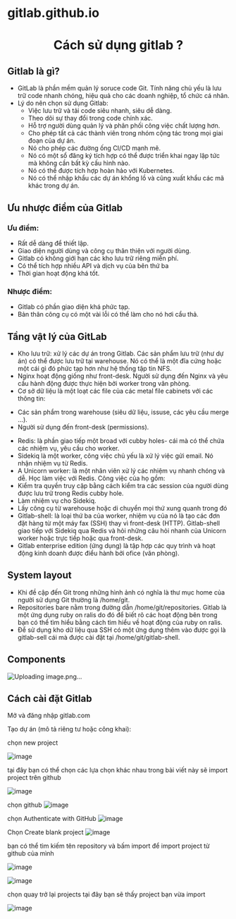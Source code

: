 # gitlab.github.io

<p align="center">
 <h1 align="center">Cách sử dụng gitlab ?</h1>
</p> 

## Gitlab là gì?
- GitLab là phần mềm quản lý soruce code Git. Tính năng chủ yếu là lưu trữ code nhanh chóng, hiệu quả cho các doanh nghiệp, tổ chức cá nhân.
- Lý do nên chọn sử dụng Gitlab: 
  + Việc lưu trữ và tải code siêu nhanh, siêu dễ dàng.
  + Theo dõi sự thay đổi trong code chính xác.
  + Hỗ trợ người dùng quản lý và phân phối công việc chất lượng hơn.
  + Cho phép tất cả các thành viên trong nhóm cộng tác trong mọi giai đoạn của dự án.
  + Nó cho phép các đường ống CI/CD mạnh mẽ.
  + Nó có một sổ đăng ký tích hợp có thể được triển khai ngay lập tức mà không cần bất kỳ cấu hình nào.
  + Nó có thể được tích hợp hoàn hảo với Kubernetes.
  + Nó có thể nhập khẩu các dự án khổng lồ và cũng xuất khẩu các mã khác trong dự án.
 
## Ưu nhược điểm của Gitlab
### Ưu điểm:
- Rất dễ dàng để thiết lập.
- Giao diện người dùng và công cụ thân thiện với người dùng.
- Gitlab có không giới hạn các kho lưu trữ riêng miễn phí.
- Có thể tích hợp nhiều API và dịch vụ của bên thứ ba
- Thời gian hoạt động khá tốt.
  
### Nhược điểm: 
- Gitlab có phần giao diện khá phức tạp.
- Bản thân công cụ có một vài lỗi có thể làm cho nó hơi cẩu thả.

## Tầng vật lý của GitLab
- Kho lưu trữ: xử lý các dự án trong Gitlab. Các sản phẩm lưu trữ (như dự án) có thể được lưu trữ tại warehouse. Nó có thể là một đĩa cứng hoặc một cái gì đó phức tạp hơn như hệ thống tập tin NFS.
- Nginx hoạt động giống như front-desk. Người sử dụng đến Nginx và yêu cầu hành động được thực hiện bởi worker trong văn phòng.
- Cơ sở dữ liệu là một loạt các file của các metal file cabinets với các thông tin:
 + Các sản phẩm trong warehouse (siêu dữ liệu, issuse, các yêu cầu merge …).
 + Người sử dụng đến front-desk (permissions).
- Redis: là phần giao tiếp một broad với cubby holes- cái mà có thể chứa các nhiệm vụ, yêu cầu cho worker.
- Sidekiq là một worker, công việc chủ yếu là xử lý việc gửi email. Nó nhận nhiệm vụ từ Redis.
- A Unicorn worker: là một nhân viên xử lý các nhiệm vụ nhanh chóng và dễ. Học làm việc với Redis. Công việc của họ gồm:
- Kiểm tra quyền truy cập bằng cách kiểm tra các session của người dùng được lưu trữ trong Redis cubby hole.
- Làm nhiệm vụ cho Sidekiq.
- Lấy công cụ từ warehouse hoặc di chuyển mọi thứ xung quanh trong đó
- Gitlab-shell: là loại thứ ba của worker, nhiệm vụ của nó là tạo các đơn đặt hàng từ một máy fax (SSH) thay vì front-desk (HTTP). Gitlab-shell giao tiếp với Sidekiq qua Redis và hỏi những câu hỏi nhanh của Unicorn worker hoặc trực tiếp hoặc qua front-desk.
- Gitlab enterprise edition (ứng dụng) là tập hợp các quy trình và hoạt động kinh doanh được điểu hành bởi ofice (văn phòng).
## System layout
- Khi đề cập đến Git trong những hình ảnh có nghĩa là thư mục home của người sử dụng Git thường là /home/git.
- Repositories bare nằm trong đường dẫn /home/git/repositories. Gitlab là một ứng dụng ruby on ralis do đó để biết rõ các hoạt động bên trong bạn có thể tìm hiểu bằng cách tìm hiểu về hoạt động của ruby on ralis.
- Để sử dụng kho dữ liệu qua SSH có một ứng dụng thêm vào được gọi là gitlab-sell cái mà được cài đặt tại /home/git/gitlab-shell.
  
## Components

![Uploading image.png…]()

## Cách cài đặt Gitlab 

Mở và đăng nhập gitlab.com

Tạo dự án (mô tả riêng tư hoặc công khai):

chọn new project

![image](https://github.com/thangdtph27626/gitlab.github.io/assets/109157942/aa527fa9-d334-49e3-b597-5f1ce96f1882)

tại đây bạn có thể chọn các lựa chọn khác nhau trong bài viết này sẽ import project trên github 
          
![image](https://github.com/thangdtph27626/gitlab.github.io/assets/109157942/257caef2-4541-4dd6-be31-9eb671ba915e)

chọn github 
![image](https://github.com/thangdtph27626/gitlab.github.io/assets/109157942/069fa222-4f96-4597-8fb9-fee6096a003b)

chọn Authenticate with GitHub 
![image](https://github.com/thangdtph27626/gitlab.github.io/assets/109157942/7a276d65-ce19-4fa3-a6ac-a22400ecc2c8)


Chọn Create blank project
![image](https://github.com/thangdtph27626/gitlab.github.io/assets/109157942/a214f138-ea4a-4d90-97e0-b37a6bbc4b94)

bạn có thể tìm kiếm tên repository và bấm import để import project từ github của mình 

![image](https://github.com/thangdtph27626/gitlab.github.io/assets/109157942/7ff33b1b-8f04-4747-8400-88e3b538b02d)

![image](https://github.com/thangdtph27626/gitlab.github.io/assets/109157942/23886a3f-db42-4271-8135-f0e198e9d060)

chọn quay trở lại projects tại đây bạn sẽ thấy project bạn vừa import 

![image](https://github.com/thangdtph27626/gitlab.github.io/assets/109157942/bff75ea5-848b-443c-acde-76f11ed2802f)







